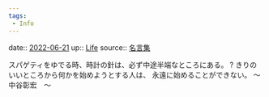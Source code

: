 ```yaml
---
tags:
 - Info
---
```


date:: [2022-06-21](Daily_Note/2022-06-21.md)
up:: [Life](../Bar/Novel/Chaos/Life.md)
source:: [名言集](https://www.eis.t.u-tokyo.ac.jp/~tomohiro/favoritewords.html)

スパゲティをゆでる時、時計の針は、必ず中途半端なところにある。
?
きりのいいところから何かを始めようとする人は、 
永遠に始めることができない。
～　中谷彰宏　～
<!--SR:!2022-08-31,49,290-->